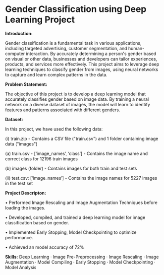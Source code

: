 # Gender Classification using Deep Learning Project

**Introduction:**

Gender classification is a fundamental task in various applications, including targeted advertising, customer segmentation, and human-computer interaction. By accurately determining a person's gender based on visual or other data, businesses and developers can tailor experiences, products, and services more effectively. This project aims to leverage deep learning techniques to classify gender from images, using neural networks to capture and learn complex patterns in the data.

**Problem Statement:**

The objective of this project is to develop a deep learning model that accurately classifies gender based on image data. By training a neural network on a diverse dataset of images, the model will learn to identify features and patterns associated with different genders.

**Dataset:**

In this project, we have used the following data:

(i) train.zip - Contains a CSV file ("train.csv") and 1 folder containing image data ("images")

(a) train.csv - [‘image_names’, ‘class’] - Contains the image name and correct class for 12196 train images

(b) images (folder) - Contains images for both train and test sets

(ii) test.csv: [‘image_names’] - Contains the image names for 5227 images in the test set

**Project Descripton:**

• Performed Image Rescaling and Image Augmentation Techniques before loading the images.

• Developed, compiled, and trained a deep learning model for image classification based on gender.

• Implemented Early Stopping, Model Checkpointing to optimize performance. 

• Achieved an model accuracy of 72%

**Skills:** Deep Learning · Image Pre-Preprocessing · Image Rescaling · Image Augmentation · Model Compiling · Early Stopping · Model Checkpointing · Model Analysis
